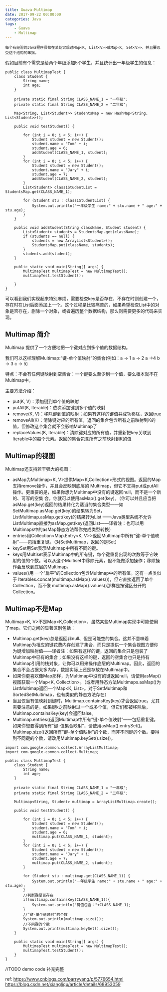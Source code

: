 ```yaml
---
title: Guava-Multimap
date: 2017-09-22 00:00:00
categories: Java
tags:
    - Guava
    - Multimap
---
```


```
每个有经验的Java程序员都在某处实现过Map<K, List<V>>或Map<K, Set<V>>，并且要忍受这个结构的笨拙。
```

<!-- more -->

假如目前有个需求是给两个年级添加5个学生，并且统计出一年级学生的信息：

```
public class MultimapTest {
    class Student {
        String name;
        int age;
    }

    private static final String CLASS_NAME_1 = "一年级";
    private static final String CLASS_NAME_2 = "二年级";
    
    Map<String, List<Student>> StudentsMap = new HashMap<String, List<Student>>();

    public void testStudent() {
        
        for (int i = 0; i < 5; i++) {
            Student student = new Student();
            student.name = "Tom" + i;
            student.age = 6;
            addStudent(CLASS_NAME_1, student);
        }
        for (int i = 0; i < 5; i++) {
            Student student = new Student();
            student.name = "Jary" + i;
            student.age = 7;
            addStudent(CLASS_NAME_2, student);
        }
        List<Student> class1StudentList = StudentsMap.get(CLASS_NAME_1);
        
        for (Student stu : class1StudentList) {
            System.out.println("一年级学生 name:" + stu.name + " age:" + stu.age);
        }
    }
    
    public void addStudent(String className, Student student) {
        List<Student> students = StudentsMap.get(className);
        if (students == null) {
            students = new ArrayList<Student>();
            StudentsMap.put(className, students);
        }
        students.add(student);
    }

    public static void main(String[] args) {
        MultimapTest multimapTest = new MultimapTest();
        multimapTest.testStudent();

    }
}
```

可以看到我们实现起来特别麻烦，需要检查key是否存在，不存在时则创建一个，存在时在List后面添加上一个。这个过程是比较痛苦的，如果希望检查List中的对象是否存在，删除一个对象，或者遍历整个数据结构，那么则需要更多的代码来实现。

## Multimap 简介

Multimap 提供了一个方便地把一个键对应到多个值的数据结构。

我们可以这样理解Multimap:”键-单个值映射”的集合(例如：a -> 1 a -> 2 a ->4 b -> 3 c -> 5)

特点：不会有任何键映射到空集合：一个键要么至少到一个值，要么根本就不在Multimap中。

主要方法介绍：

- put(K, V)：添加键到单个值的映射
- putAll(K, Iterable<V>)：依次添加键到多个值的映射
- remove(K, V)：移除键到值的映射；如果有这样的键值并成功移除，返回true
- removeAll(K)：清除键对应的所有值，返回的集合包含所有之前映射到K的值，但修改这个集合就不会影响Multimap了
- replaceValues(K, Iterable<V>)：清除键对应的所有值，并重新把key关联到Iterable中的每个元素。返回的集合包含所有之前映射到K的值

## Multimap的视图
 

Multimap还支持若干强大的视图：

- asMap为Multimap<K, V>提供Map<K,Collection<V>>形式的视图。返回的Map支持remove操作，并且会反映到底层的 Multimap，但它不支持put或putAll操作。更重要的是，如果你想为Multimap中没有的键返回null，而不是一个新的、可写的空集 合，你就可以使用asMap().get(key)。（你可以并且应当把asMap.get(key)返回的结果转化为适当的集合类型——如 SetMultimap.asMap.get(key)的结果转为Set，ListMultimap.asMap.get(key)的结果转为List ——Java类型系统不允许ListMultimap直接为asMap.get(key)返回List——译者注：也可以用Multimaps中的asMap静态方法帮你完成类型转换）
- entries用Collection<Map.Entry<K, V>>返回Multimap中所有”键-单个值映射”——包括重复键。（对SetMultimap，返回的是Set）
- keySet用Set表示Multimap中所有不同的键。
- keys用Multiset表示Multimap中的所有键，每个键重复出现的次数等于它映射的值的个数。可以从这个Multiset中移除元素，但不能做添加操作；移除操作会反映到底层的Multimap。
- values()用 一个”扁平”的Collection<V>包含Multimap中的所有值。这有一点类似于 Iterables.concat(multimap.asMap().values())，但它直接返回了单个Collection，而不像 multimap.asMap().values()那样是按键区分开的Collection。

## Multimap不是Map

Multimap<K, V>不是Map<K,Collection<V>>，虽然某些Multimap实现中可能使用了map。它们之间的显著区别包括：

- Multimap.get(key)总是返回非null、但是可能空的集合。这并不意味着Multimap为相应的键花费内存创建了集合，而只是提供一个集合视图方便你为键增加映射值——译者注：如果有这样的键，返回的集合只是包装了Multimap中已有的集合；如果没有这样的键，返回的空集合也只是持有Multimap引用的栈对象，让你可以用来操作底层的Multimap。因此，返回的集合不会占据太多内存，数据实际上还是存放在Multimap中。
- 如果你更喜欢像Map那样，为Multimap中没有的键返回null，请使用asMap()视图获取一个Map<K, Collection<V>>。（或者用静态方法Multimaps.asMap()为ListMultimap返回一个Map<K, List<V>>。对于SetMultimap和SortedSetMultimap，也有类似的静态方法存在）
- 当且仅当有值映射到键时，Multimap.containsKey(key)才会返回true。尤其需要注意的是，如果键k之前映射过一个或多个值，但它们都被移除后，Multimap.containsKey(key)会返回false。
- Multimap.entries()返回Multimap中所有”键-单个值映射”——包括重复键。如果你想要得到所有”键-值集合映射”，请使用asMap().entrySet()。
Multimap.size()返回所有”键-单个值映射”的个数，而非不同键的个数。要得到不同键的个数，请改用Multimap.keySet().size()。

```
import com.google.common.collect.ArrayListMultimap;
import com.google.common.collect.Multimap;

public class MultimapTest {
    class Student {
        String name;
        int age;
    }

    private static final String CLASS_NAME_1 = "一年级";
    private static final String CLASS_NAME_2 = "二年级";
    
    Multimap<String, Student> multimap = ArrayListMultimap.create();

    public void testStudent() {
        
        for (int i = 0; i < 5; i++) {
            Student student = new Student();
            student.name = "Tom" + i;
            student.age = 6;
            multimap.put(CLASS_NAME_1, student);
        }
        for (int i = 0; i < 5; i++) {
            Student student = new Student();
            student.name = "Jary" + i;
            student.age = 7;
            multimap.put(CLASS_NAME_2, student);
        }
        
        for (Student stu : multimap.get(CLASS_NAME_1)) {
            System.out.println("一年级学生 name:" + stu.name + " age:" + stu.age);
        }
        //判断键是否存在
        if(multimap.containsKey(CLASS_NAME_1)){
            System.out.println("键值包含："+CLASS_NAME_1);
        }
        //”键-单个值映射”的个数
        System.out.println(multimap.size());
        //不同键的个数
        System.out.print(multimap.keySet().size());
    }
    
    public static void main(String[] args) {
        MultimapTest multimapTest = new MultimapTest();
        multimapTest.testStudent();
    }
}
```

//TODO
demo code 补充完整

ref:
https://www.cnblogs.com/parryyang/p/5776654.html
https://blog.csdn.net/xiangliqu/article/details/68953059

